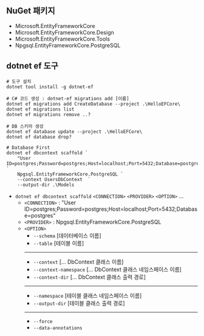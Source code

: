 
## NuGet 패키지
- Microsoft.EntityFrameworkCore
- Microsoft.EntityFrameworkCore.Design
- Microsoft.EntityFrameworkCore.Tools
- Npgsql.EntityFrameworkCore.PostgreSQL

## dotnet ef 도구
```shell
# 도구 설치
dotnet tool install -g dotnet-ef

# C# 코드 생성 : dotnet-ef migrations add [이름]
dotnet ef migrations add CreateDatabase --project .\HelloEFCore\
dotnet ef migrations list
dotnet ef migrations remove ..?

# DB 스키마 생성
dotnet ef database update --project .\HelloEFCore\
dotnet ef database drop?

# Database First
dotnet ef dbcontext scaffold `
    "User ID=postgres;Password=postgres;Host=localhost;Port=5432;Database=postgres" `
    Npgsql.EntityFrameworkCore.PostgreSQL `
    --context UsersDbContext  `
    --output-dir .\Models
```

- `dotnet ef dbcontext scaffold` `<CONNECTION>` `<PROVIDER>` `<OPTION>` ...
  - `<CONNECTION>` : "User ID=postgres;Password=postgres;Host=localhost;Port=5432;Database=postgres"
  - `<PROVIDER>` : Npgsql.EntityFrameworkCore.PostgreSQL
  - `<OPTION>`
    - `--schema` [데이터베이스 이름]
    - `--table` [테이블 이름]
    ---
    - `--context` [... DbContext 클래스 이름]
    - `--context-namespace` [... DbContext 클래스 네임스페이스 이름]
    - `--context-dir` [... DbContext 클래스 출력 경로]
    ---
    - `--namespace` [테이블 클래스 네임스페이스 이름]
    - `--output-dir` [테이블 클래스 출력 경로]
    ---
    - `--force`
    - `--data-annotations`
